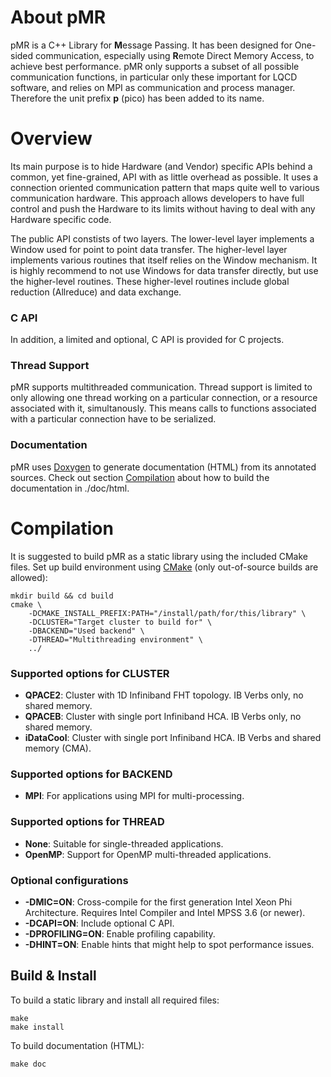 # About pMR
pMR is a C++ Library for <b>M</b>essage Passing.
It has been designed for One-sided communication, especially using <b>R</b>emote Direct Memory Access, to achieve best performance.
pMR only supports a subset of all possible communication functions, in particular only these important for LQCD software, and relies on MPI as communication and process manager.
Therefore the unit prefix <b>p</b> (pico) has been added to its name.

# Overview
Its main purpose is to hide Hardware (and Vendor) specific APIs behind a common, yet fine-grained, API with as little overhead as possible.
It uses a connection oriented communication pattern that maps quite well to various communication hardware.
This approach allows developers to have full control and push the Hardware to its limits without having to deal with any Hardware specific code.

The public API constists of two layers.
The lower-level layer implements a Window used for point to point data transfer.
The higher-level layer implements various routines that itself relies on the Window mechanism.
It is highly recommend to not use Windows for data transfer directly, but use the higher-level routines.
These higher-level routines include global reduction (Allreduce) and data exchange.

### C API ###
In addition, a limited and optional, C API is provided for C projects.

### Thread Support ###
pMR supports multithreaded communication.
Thread support is limited to only allowing one thread working on a particular connection, or a resource associated with it, simultanously.
This means calls to functions associated with a particular connection have to be serialized.

### Documentation ###
pMR uses [Doxygen](http://www.doxygen.org) to generate documentation (HTML) from its annotated sources. Check out section [Compilation](#compilation) about how to build the documentation in ./doc/html.

# Compilation
It is suggested to build pMR as a static library using the included CMake files.
Set up build environment using [CMake](http://www.cmake.org) (only out-of-source builds are allowed):

    mkdir build && cd build
    cmake \
        -DCMAKE_INSTALL_PREFIX:PATH="/install/path/for/this/library" \
        -DCLUSTER="Target cluster to build for" \
        -DBACKEND="Used backend" \
        -DTHREAD="Multithreading environment" \
        ../

### Supported options for CLUSTER ###
- <b>QPACE2</b>: Cluster with 1D Infiniband FHT topology. IB Verbs only, no shared memory.
- <b>QPACEB</b>: Cluster with single port Infiniband HCA. IB Verbs only, no shared memory.
- <b>iDataCool</b>: Cluster with single port Infiniband HCA. IB Verbs and shared memory (CMA).

### Supported options for BACKEND ###
- <b>MPI</b>: For applications using MPI for multi-processing.

### Supported options for THREAD ###
- <b>None</b>: Suitable for single-threaded applications.
- <b>OpenMP</b>: Support for OpenMP multi-threaded applications.

### Optional configurations ###
- <b>-DMIC=ON</b>: Cross-compile for the first generation Intel Xeon Phi Architecture. Requires Intel Compiler and Intel MPSS 3.6 (or newer).
- <b>-DCAPI=ON</b>: Include optional C API.
- <b>-DPROFILING=ON</b>: Enable profiling capability. 
- <b>-DHINT=ON</b>: Enable hints that might help to spot performance issues.

## Build & Install ##
To build a static library and install all required files:

    make
    make install

To build documentation (HTML):

    make doc
